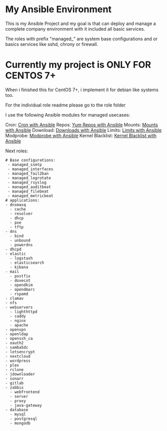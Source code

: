 # My Ansible Environment

This is my Ansible Project and my goal is that can deploy and manage a complete company environment with it included all basic services.

The roles with prefix "managed_" are system base configurations and or basics services like sshd, chrony or firewall.

# Currently my project is ONLY FOR CENTOS 7+

When i finished this for CentOS 7+, i implement it for debian like systems too.

For the individual role readme please go to the role folder

I use the following Ansible modules for managed usecases:

Cron: [Cron with Ansible](https://docs.ansible.com/ansible/latest/modules/cron_module.html)
Repos: [Yum Repos with Ansible](https://docs.ansible.com/ansible/latest/modules/yum_repository_module.html)
Mounts: [Mounts with Ansible](https://docs.ansible.com/ansible/latest/modules/mount_module.html)
Download: [Downloads with Ansible](https://docs.ansible.com/ansible/latest/modules/get_url_module.html)
Limits: [Limits with Ansible](https://docs.ansible.com/ansible/latest/modules/pam_limits_module.html)
Modprobe: [Modprobe with Ansible](https://docs.ansible.com/ansible/latest/modules/modprobe_module.html)
Kernel Blacklist: [Kernel Blacklist with Ansible](https://docs.ansible.com/ansible/latest/modules/kernel_blacklist_module.html)

Next roles:
```
# Base configurations:
 - managed_ssmtp
 - managed_interfaces
 - managed_fail2ban
 - managed_logrotate
 - managed_rsyslog
 - managed_auditbeat
 - managed_filebeat
 - managed_metricbeat
# applications:
- dnsmasq
  - cache
  - resolver
  - dhcp
  - pxe
  - tftp
- dns
  - bind
  - unbound
  - powerdns
- dhcpd
- elastic
  - logstash
  - elasticsearch
  - kibana
- mail
  - postfix
  - dovecot
  - opendkim
  - opendmarc
  - rspamd
- clamav
- nfs
- webservers
  - lighthttpd
  - caddy
  - nginx
  - apache
- openvpn
- openldap
- openssh_ca
- oauth2
- samba5dc
- letsencrypt
- nextcloud
- wordpress
- plex
- rclone
- jdownloader
- sonarr
- gitlab
- zabbix
  - webfrontend
  - server
  - proxy
  - java-gateway
- database
  - mysql
  - postgresql
  - mongodb
```
